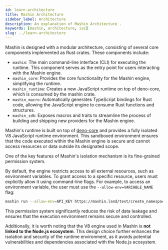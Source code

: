 ```yaml
---
id: learn-architecture
title: Mashin Architecture
sidebar_label: Architecture
description: An explanation of Mashin Architecture .
keywords: [mashin, architecture, iac]
slug: ../learn-architecture
---
```


Mashin is designed with a modular architecture, consisting of several core components implemented as Rust crates. These components include:

- `mashin`: The main command-line interface (CLI) for executing the runtime. This component serves as the entry point for users interacting with the Mashin engine.
- `mashin_core`: Provides the core functionality for the Mashin engine, simplifying the runtime.
- `mashin_runtime`: Creates a new JavaScript runtime on top of deno-core, which is consumed by the mashin crate.
- `mashin_macro`: Automatically generates TypeScript bindings for Rust code, allowing the JavaScript engine to consume Rust functions and structures.
- `mashin_sdk`: Exposes macros and traits to streamline the process of building and shipping new providers for the Mashin engine.

Mashin's runtime is built on top of [deno-core](https://crates.io/crates/deno_core) and provides a fully isolated V8 JavaScript runtime environment. This sandboxed environment ensures that the code executed within the Mashin engine is secure and cannot access resources or data outside its designated scope.

One of the key features of Mashin's isolation mechanism is its fine-grained permission system. 

By default, the engine restricts access to all external resources, such as environment variables. To grant access to a specific resource, users must explicitly allow it using command-line flags. For example, to access an environment variable, the user must use the `--allow-env=VARIABLE_NAME` flag:

```bash
mashin run --allow-env=API_KEY https://mashin.land/test/create_namespace.ts
```

This permission system significantly reduces the risk of data leakage and ensures that the execution environment remains secure and controlled.

Additionally, it is worth noting that the V8 engine used in Mashin is **not linked to the Node.js ecosystem**. This design choice further enhances the isolation and security of the runtime environment, as it avoids potential vulnerabilities and dependencies associated with the Node.js ecosystem.
